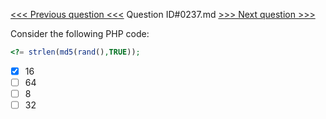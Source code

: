 [<<< Previous question <<<](0236.md)  Question ID#0237.md  [>>> Next question >>>](0238.md) 

Consider the following PHP code:
```php
<?= strlen(md5(rand(),TRUE));
```

- [x] 16
- [ ] 64
- [ ] 8
- [ ] 32
